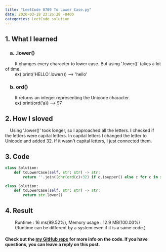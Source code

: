 ```yaml
---
title: "LeetCode 0709 To Lower Case.py"
date: 2020-03-18 23:26:28 -0400
categories: LeetCode solution
---
```


## 1. What I learned
### &nbsp;&nbsp;&nbsp;&nbsp;a. .lower()  
&nbsp;&nbsp;&nbsp;&nbsp;&nbsp;&nbsp;&nbsp;&nbsp;It changes every character to lower case. But using '.lower()' takes a lot of time.  
&nbsp;&nbsp;&nbsp;&nbsp;&nbsp;&nbsp;&nbsp;&nbsp;ex) print('HELLO'.lower()) --> 'hello'

### &nbsp;&nbsp;&nbsp;&nbsp;b. ord()  
&nbsp;&nbsp;&nbsp;&nbsp;&nbsp;&nbsp;&nbsp;&nbsp;It returns an integer representing the Unicode character.  
&nbsp;&nbsp;&nbsp;&nbsp;&nbsp;&nbsp;&nbsp;&nbsp;ex) print(ord('a)) --> 97

## 2. How I sloved
&nbsp;&nbsp;&nbsp;&nbsp;Using '.lower()' took longer, so I approached all the letters. I checked if the letters were capital letters. In capital letters I changed the letter to Unicode and added 32. If it wasn't capital letters, I just connected them.  

## 3. Code
```python
class Solution:
    def toLowerCase(self, str: str) -> str:
        return ''.join([chr(ord(c)+32) if c.isupper() else c for c in str])
```

```python
class Solution:
    def toLowerCase(self, str: str) -> str:
        return str.lower()
```

## 4. Result
&nbsp;&nbsp;&nbsp;&nbsp;&nbsp;&nbsp;&nbsp;&nbsp;Runtime : 16 ms(99.52%), Memory usage : 12.9 MB(100.00%)  
&nbsp;&nbsp;&nbsp;&nbsp;&nbsp;&nbsp;&nbsp;&nbsp;(Runtime can be different by a system even if it is a same code.)

#### Check out the [my GitHub repo][hyuk-gh] for more info on the code. If you have questions, you can leave a reply on this post.

[hyuk-gh]:   https://github.com/dlgur1994/StudyAlgorithms/tree/master/LeetCode
